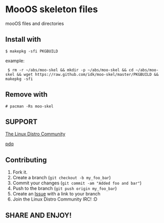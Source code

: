 MooOS skeleton files
====================

mooOS files and directories


Install with
------------

    $ makepkg -sfi PKGBUILD

example:
    
     $ rm -r ~/abs/moo-skel && mkdir -p ~/abs/moo-skel && cd ~/abs/moo-skel && wget https://raw.github.com/idk/moo-skel/master/PKGBUILD && makepkg -sfi

Remove with
-----------

    # pacman -Rs moo-skel


SUPPORT
-------

[The Linux Distro Community][1]

[pdq][2]


Contributing
------------

1. Fork it.
2. Create a branch (`git checkout -b my_foo_bar`)
3. Commit your changes (`git commit -am "Added foo and bar"`)
4. Push to the branch (`git push origin my_foo_bar`)
5. Create an [Issue][2] with a link to your branch
6. Join the Linux Distro Community IRC! :D

SHARE AND ENJOY!
----------------

[1]: https://www.linuxdistrocommunity.com
[2]: https://github.com/idk/moo-skel/issues
